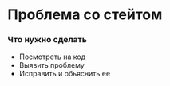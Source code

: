 # Проблема со стейтом

### Что нужно сделать

- Посмотреть на код
- Выявить проблему
- Исправить и обьяснить ее
